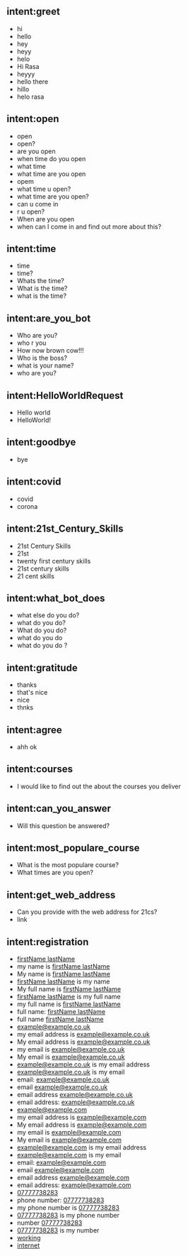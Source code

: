 ## intent:greet
- hi
- hello
- hey
- heyy
- helo
- Hi Rasa
- heyyy
- hello there
- hillo
- helo rasa

## intent:open
- open
- open?
- are you open
- when time do you open
- what time
- what time are you open
- opem
- what time u open?
- what time are you open?
- can u come in
- r u open?
- When are you open
- when can I come in and find out more about this?

## intent:time
- time
- time?
- Whats the time?
- What is the time?
- what is the time?

## intent:are_you_bot
- Who are you?
- who r you
- How now brown cow!!!
- Who is the boss?
- what is your name?
- who are you?

## intent:HelloWorldRequest
- Hello world
- HelloWorld!

## intent:goodbye
- bye

## intent:covid
- covid
- corona

## intent:21st_Century_Skills
- 21st Century Skills
- 21st
- twenty first century skills
- 21st century skills
- 21 cent skills

## intent:what_bot_does
- what else do you do?
- what do you do?
- What do you do?
- what do you do
- what do you do ?

## intent:gratitude
- thanks
- that's nice
- nice
- thnks

## intent:agree
- ahh ok

## intent:courses
- I would like to find out the about the courses you deliver

## intent:can_you_answer
- Will this question be answered?

## intent:most_populare_course
- What is the most populare course?
- What times are you open?

## intent:get_web_address
- Can you provide with the web address for 21cs?
- link

## intent:registration
- [firstName lastName](full_name)
- my name is [firstName lastName](full_name)
- My name is [firstName lastName](full_name)
- [firstName lastName](full_name) is my name
- My full name is [firstName lastName](full_name)
- [firstName lastName](full_name) is my full name
- my full name is [firstName lastName](full_name)
- full name: [firstName lastName](full_name)
- full name [firstName lastName](full_name)
- [example@example.co.uk](email_address)
- my email address is [example@example.co.uk](email_address)
- My email address is [example@example.co.uk](email_address)
- my email is [example@example.co.uk](email_address)
- My email is [example@example.co.uk](email_address)
- [example@example.co.uk](email_address) is my email address
- [example@example.co.uk](email_address) is my email
- email: [example@example.co.uk](email_address)
- email [example@example.co.uk](email_address)
- email address [example@example.co.uk](email_address)
- email address: [example@example.co.uk](email_address)
- [example@example.com](email_address)
- my email address is [example@example.com](email_address)
- My email address is [example@example.com](email_address)
- my email is [example@example.com](email_address)
- My email is [example@example.com](email_address)
- [example@example.com](email_address) is my email address
- [example@example.com](email_address) is my email
- email: [example@example.com](email_address)
- email [example@example.com](email_address)
- email address [example@example.com](email_address)
- email address: [example@example.com](email_address)
- [07777738283](phone_number)
- phone number: [07777738283](phone_number)
- my phone number is [07777738283](phone_number)
- [07777738283](phone_number) is my phone number
- number [07777738283](phone_number)
- [07777738283](phone_number) is my number
- [working](status)
- [internet](find_out)
